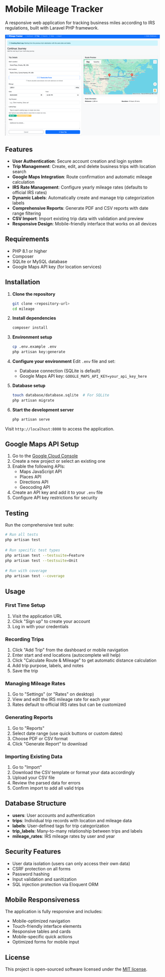 # Mobile Mileage Tracker

A responsive web application for tracking business miles according to IRS regulations, built with Laravel PHP framework.

![screenshot](docs/assets/continue_desktop.png)

## Features

- **User Authentication**: Secure account creation and login system
- **Trip Management**: Create, edit, and delete business trips with location search
- **Google Maps Integration**: Route confirmation and automatic mileage calculation
- **IRS Rate Management**: Configure yearly mileage rates (defaults to official IRS rates)
- **Dynamic Labels**: Automatically create and manage trip categorization labels
- **Comprehensive Reports**: Generate PDF and CSV reports with date range filtering
- **CSV Import**: Import existing trip data with validation and preview
- **Responsive Design**: Mobile-friendly interface that works on all devices

## Requirements

- PHP 8.1 or higher
- Composer
- SQLite or MySQL database
- Google Maps API key (for location services)

## Installation

1. **Clone the repository**
   ```bash
   git clone <repository-url>
   cd mileage
   ```

2. **Install dependencies**
   ```bash
   composer install
   ```

3. **Environment setup**
   ```bash
   cp .env.example .env
   php artisan key:generate
   ```

4. **Configure your environment**
   Edit `.env` file and set:
   - Database connection (SQLite is default)
   - Google Maps API key: `GOOGLE_MAPS_API_KEY=your_api_key_here`

5. **Database setup**
   ```bash
   touch database/database.sqlite  # For SQLite
   php artisan migrate
   ```

6. **Start the development server**
   ```bash
   php artisan serve
   ```

Visit `http://localhost:8000` to access the application.

## Google Maps API Setup

1. Go to the [Google Cloud Console](https://console.cloud.google.com/)
2. Create a new project or select an existing one
3. Enable the following APIs:
   - Maps JavaScript API
   - Places API
   - Directions API
   - Geocoding API
4. Create an API key and add it to your `.env` file
5. Configure API key restrictions for security

## Testing

Run the comprehensive test suite:

```bash
# Run all tests
php artisan test

# Run specific test types
php artisan test --testsuite=Feature
php artisan test --testsuite=Unit

# Run with coverage
php artisan test --coverage
```

## Usage

### First Time Setup
1. Visit the application URL
2. Click "Sign up" to create your account
3. Log in with your credentials

### Recording Trips
1. Click "Add Trip" from the dashboard or mobile navigation
2. Enter start and end locations (autocomplete will help)
3. Click "Calculate Route & Mileage" to get automatic distance calculation
4. Add trip purpose, labels, and notes
5. Save the trip

### Managing Mileage Rates
1. Go to "Settings" (or "Rates" on desktop)
2. View and edit the IRS mileage rate for each year
3. Rates default to official IRS rates but can be customized

### Generating Reports
1. Go to "Reports"
2. Select date range (use quick buttons or custom dates)
3. Choose PDF or CSV format
4. Click "Generate Report" to download

### Importing Existing Data
1. Go to "Import"
2. Download the CSV template or format your data accordingly
3. Upload your CSV file
4. Review the parsed data for errors
5. Confirm import to add all valid trips

## Database Structure

- **users**: User accounts and authentication
- **trips**: Individual trip records with location and mileage data
- **labels**: User-defined tags for trip categorization
- **trip_labels**: Many-to-many relationship between trips and labels
- **mileage_rates**: IRS mileage rates by user and year

## Security Features

- User data isolation (users can only access their own data)
- CSRF protection on all forms
- Password hashing
- Input validation and sanitization
- SQL injection protection via Eloquent ORM

## Mobile Responsiveness

The application is fully responsive and includes:
- Mobile-optimized navigation
- Touch-friendly interface elements
- Responsive tables and cards
- Mobile-specific quick actions
- Optimized forms for mobile input

## License

This project is open-sourced software licensed under the [MIT license](LICENSE).
